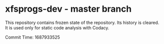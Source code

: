 # xfsprogs-dev - master branch

This repository contains frozen state of the repository.
Its history is cleared. It is used only for static code
analysis with Codacy.

Commit Time: 1687933525